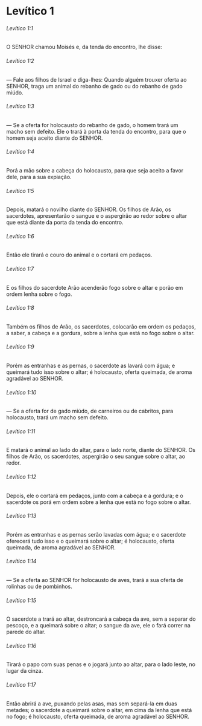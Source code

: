 # Levítico 1

###### Levítico 1:1

O SENHOR chamou Moisés e, da tenda do encontro, lhe disse:

###### Levítico 1:2

— Fale aos filhos de Israel e diga-lhes: Quando alguém trouxer oferta ao SENHOR, traga um animal do rebanho de gado ou do rebanho de gado miúdo.

###### Levítico 1:3

— Se a oferta for holocausto do rebanho de gado, o homem trará um macho sem defeito. Ele o trará à porta da tenda do encontro, para que o homem seja aceito diante do SENHOR.

###### Levítico 1:4

Porá a mão sobre a cabeça do holocausto, para que seja aceito a favor dele, para a sua expiação.

###### Levítico 1:5

Depois, matará o novilho diante do SENHOR. Os filhos de Arão, os sacerdotes, apresentarão o sangue e o aspergirão ao redor sobre o altar que está diante da porta da tenda do encontro.

###### Levítico 1:6

Então ele tirará o couro do animal e o cortará em pedaços.

###### Levítico 1:7

E os filhos do sacerdote Arão acenderão fogo sobre o altar e porão em ordem lenha sobre o fogo.

###### Levítico 1:8

Também os filhos de Arão, os sacerdotes, colocarão em ordem os pedaços, a saber, a cabeça e a gordura, sobre a lenha que está no fogo sobre o altar.

###### Levítico 1:9

Porém as entranhas e as pernas, o sacerdote as lavará com água; e queimará tudo isso sobre o altar; é holocausto, oferta queimada, de aroma agradável ao SENHOR.

###### Levítico 1:10

— Se a oferta for de gado miúdo, de carneiros ou de cabritos, para holocausto, trará um macho sem defeito.

###### Levítico 1:11

E matará o animal ao lado do altar, para o lado norte, diante do SENHOR. Os filhos de Arão, os sacerdotes, aspergirão o seu sangue sobre o altar, ao redor.

###### Levítico 1:12

Depois, ele o cortará em pedaços, junto com a cabeça e a gordura; e o sacerdote os porá em ordem sobre a lenha que está no fogo sobre o altar.

###### Levítico 1:13

Porém as entranhas e as pernas serão lavadas com água; e o sacerdote oferecerá tudo isso e o queimará sobre o altar; é holocausto, oferta queimada, de aroma agradável ao SENHOR.

###### Levítico 1:14

— Se a oferta ao SENHOR for holocausto de aves, trará a sua oferta de rolinhas ou de pombinhos.

###### Levítico 1:15

O sacerdote a trará ao altar, destroncará a cabeça da ave, sem a separar do pescoço, e a queimará sobre o altar; o sangue da ave, ele o fará correr na parede do altar.

###### Levítico 1:16

Tirará o papo com suas penas e o jogará junto ao altar, para o lado leste, no lugar da cinza.

###### Levítico 1:17

Então abrirá a ave, puxando pelas asas, mas sem separá-la em duas metades; o sacerdote a queimará sobre o altar, em cima da lenha que está no fogo; é holocausto, oferta queimada, de aroma agradável ao SENHOR.

